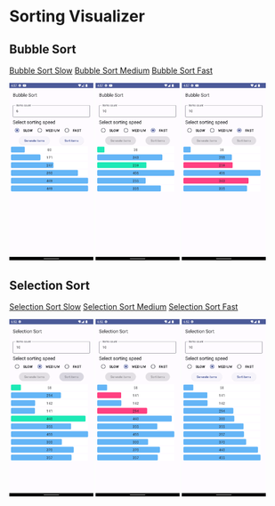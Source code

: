 # Sorting Visualizer

## Bubble Sort

<a href="repo/bubble-slow.mp4">Bubble Sort Slow</a>  <a href="repo/bubble-medium.mp4">Bubble Sort Medium</a>  <a href="repo/bubble-fast.mp4">Bubble Sort Fast</a>

<img src="repo/bubble_1.png" width="30%" /> <img src="repo/bubble_2.png" width="30%" /> <img src="repo/bubble_3.png" width="30%" /> 

## Selection Sort

<a href="repo/selection-slow.mp4">Selection Sort Slow</a>  <a href="repo/selection-medium.mp4">Selection Sort Medium</a>  <a href="repo/selection-fast.mp4">Selection Sort Fast</a>

<img src="repo/selection_1.png" width="30%" /> <img src="repo/selection_2.png" width="30%" /> <img src="repo/selection_3.png" width="30%" />
